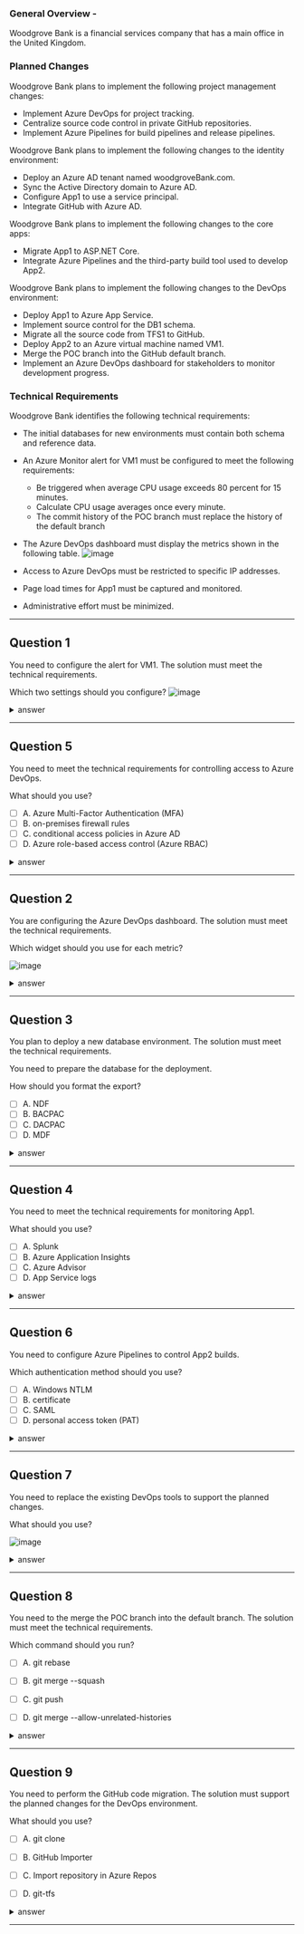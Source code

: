 ### General Overview -

Woodgrove Bank is a financial services company that has a main office in the United Kingdom.

### Planned Changes

Woodgrove Bank plans to implement the following project management changes:

-   Implement Azure DevOps for project tracking.
-   Centralize source code control in private GitHub repositories.
-   Implement Azure Pipelines for build pipelines and release pipelines.

Woodgrove Bank plans to implement the following changes to the identity environment:

-   Deploy an Azure AD tenant named woodgroveBank.com.
-   Sync the Active Directory domain to Azure AD.
-   Configure App1 to use a service principal.
-   Integrate GitHub with Azure AD.

Woodgrove Bank plans to implement the following changes to the core apps:

-   Migrate App1 to ASP.NET Core.
-   Integrate Azure Pipelines and the third-party build tool used to develop App2.

Woodgrove Bank plans to implement the following changes to the DevOps environment:

-   Deploy App1 to Azure App Service.
-   Implement source control for the DB1 schema.
-   Migrate all the source code from TFS1 to GitHub.
-   Deploy App2 to an Azure virtual machine named VM1.
-   Merge the POC branch into the GitHub default branch.
-   Implement an Azure DevOps dashboard for stakeholders to monitor development progress.

### Technical Requirements

Woodgrove Bank identifies the following technical requirements:

-   The initial databases for new environments must contain both schema and reference data.

-   An Azure Monitor alert for VM1 must be configured to meet the following requirements:

    -   Be triggered when average CPU usage exceeds 80 percent for 15 minutes.
    -   Calculate CPU usage averages once every minute.
    -   The commit history of the POC branch must replace the history of the default branch

-   The Azure DevOps dashboard must display the metrics shown in the following table.
    ![image](image/topic9-q01-01.png)

-   Access to Azure DevOps must be restricted to specific IP addresses.
-   Page load times for App1 must be captured and monitored.
-   Administrative effort must be minimized.

---

## Question 1

You need to configure the alert for VM1. The solution must meet the technical requirements.

Which two settings should you configure?
![image](image/topic9-q01-02.png)

<details>
    <summary>answer</summary>
    Threshold value : 80%<br/>
    Aggregation granularity(Period) : 15 minutes<br/>
</details>

---

## Question 5

You need to meet the technical requirements for controlling access to Azure DevOps.

What should you use?

-   [ ] A. Azure Multi-Factor Authentication (MFA)
-   [ ] B. on-premises firewall rules
-   [ ] C. conditional access policies in Azure AD
-   [ ] D. Azure role-based access control (Azure RBAC)

<details>
    <summary>answer</summary>
    C. conditional access policies in Azure AD<br/>
</details>

---

## Question 2

You are configuring the Azure DevOps dashboard. The solution must meet the technical requirements.

Which widget should you use for each metric?

![image](image/topic9-q02-01.png)

<details>
    <summary>answer</summary>
    1 : Velocity<br/>
    2 : Release pipeline overview<br/>
    3 : Query tile<br/>
    <a href="https://learn.microsoft.com/en-us/azure/devops/report/dashboards/widget-catalog?view=azure-devops#query-tile-widget">query-tile</a>
</details>

---

## Question 3

You plan to deploy a new database environment. The solution must meet the technical requirements.

You need to prepare the database for the deployment.

How should you format the export?

-   [ ] A. NDF
-   [ ] B. BACPAC
-   [ ] C. DACPAC
-   [ ] D. MDF

<details>
    <summary>answer</summary>
    B. BACPAC<br/>
    <a href="https://learn.microsoft.com/en-us/azure/azure-sql/database/database-export?view=azuresql">Export to a BACPAC file</a>
</details>

---

## Question 4

You need to meet the technical requirements for monitoring App1.

What should you use?

-   [ ] A. Splunk
-   [ ] B. Azure Application Insights
-   [ ] C. Azure Advisor
-   [ ] D. App Service logs

<details>
    <summary>answer</summary>
    B. Azure Application Insights<br/>
</details>



---

## Question 6

You need to configure Azure Pipelines to control App2 builds.

Which authentication method should you use?

-   [ ] A. Windows NTLM
-   [ ] B. certificate
-   [ ] C. SAML
-   [ ] D. personal access token (PAT)

<details>
    <summary>answer</summary>
    D. personal access token (PAT)<br/>
</details>

---

## Question 7

You need to replace the existing DevOps tools to support the planned changes.

What should you use?

![image](image/topic9-q07-01.png)


<details>
    <summary>answer</summary>
    Trello : Azure Boards<br/>
    Bamboo : Azure Pipelines<br/>
    BitBucket : GitHub repositories<br/>
</details>

---

## Question 8

You need to the merge the POC branch into the default branch. The solution must meet the technical requirements.

Which command should you run?

- [ ] A. git rebase
- [ ] B. git merge --squash
- [ ] C. git push
- [ ] D. git merge --allow-unrelated-histories


<details>
    <summary>answer</summary>
    A. git rebase<br/>
</details>

---

## Question 9

You need to perform the GitHub code migration. The solution must support the planned changes for the DevOps environment.

What should you use?

- [ ] A. git clone
- [ ] B. GitHub Importer
- [ ] C. Import repository in Azure Repos
- [ ] D. git-tfs


<details>
    <summary>answer</summary>
    D. git-tfs<br/>
    <a href="https://learn.microsoft.com/en-us/devops/develop/git/migrate-from-tfvc-to-git">Migrate from TFVC to Git</a>
</details>

---
